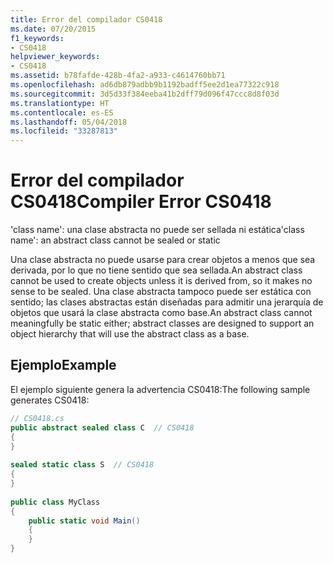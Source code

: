 ```yaml
---
title: Error del compilador CS0418
ms.date: 07/20/2015
f1_keywords:
- CS0418
helpviewer_keywords:
- CS0418
ms.assetid: b78fafde-428b-4fa2-a933-c4614760bb71
ms.openlocfilehash: ad6db879adbb9b1192badff5ee2d1ea77322c918
ms.sourcegitcommit: 3d5d33f384eeba41b2dff79d096f47ccc8d8f03d
ms.translationtype: HT
ms.contentlocale: es-ES
ms.lasthandoff: 05/04/2018
ms.locfileid: "33287813"
---
```

# <a name="compiler-error-cs0418"></a><span data-ttu-id="77615-102">Error del compilador CS0418</span><span class="sxs-lookup"><span data-stu-id="77615-102">Compiler Error CS0418</span></span>
<span data-ttu-id="77615-103">'class name': una clase abstracta no puede ser sellada ni estática</span><span class="sxs-lookup"><span data-stu-id="77615-103">'class name': an abstract class cannot be sealed or static</span></span>  
  
 <span data-ttu-id="77615-104">Una clase abstracta no puede usarse para crear objetos a menos que sea derivada, por lo que no tiene sentido que sea sellada.</span><span class="sxs-lookup"><span data-stu-id="77615-104">An abstract class cannot be used to create objects unless it is derived from, so it makes no sense to be sealed.</span></span> <span data-ttu-id="77615-105">Una clase abstracta tampoco puede ser estática con sentido; las clases abstractas están diseñadas para admitir una jerarquía de objetos que usará la clase abstracta como base.</span><span class="sxs-lookup"><span data-stu-id="77615-105">An abstract class cannot meaningfully be static either; abstract classes are designed to support an object hierarchy that will use the abstract class as a base.</span></span>  
  
## <a name="example"></a><span data-ttu-id="77615-106">Ejemplo</span><span class="sxs-lookup"><span data-stu-id="77615-106">Example</span></span>  
 <span data-ttu-id="77615-107">El ejemplo siguiente genera la advertencia CS0418:</span><span class="sxs-lookup"><span data-stu-id="77615-107">The following sample generates CS0418:</span></span>  
  
```csharp  
// CS0418.cs  
public abstract sealed class C  // CS0418  
{  
}  
  
sealed static class S  // CS0418  
{  
}  
  
public class MyClass  
{  
    public static void Main()  
    {  
    }  
}  
```

